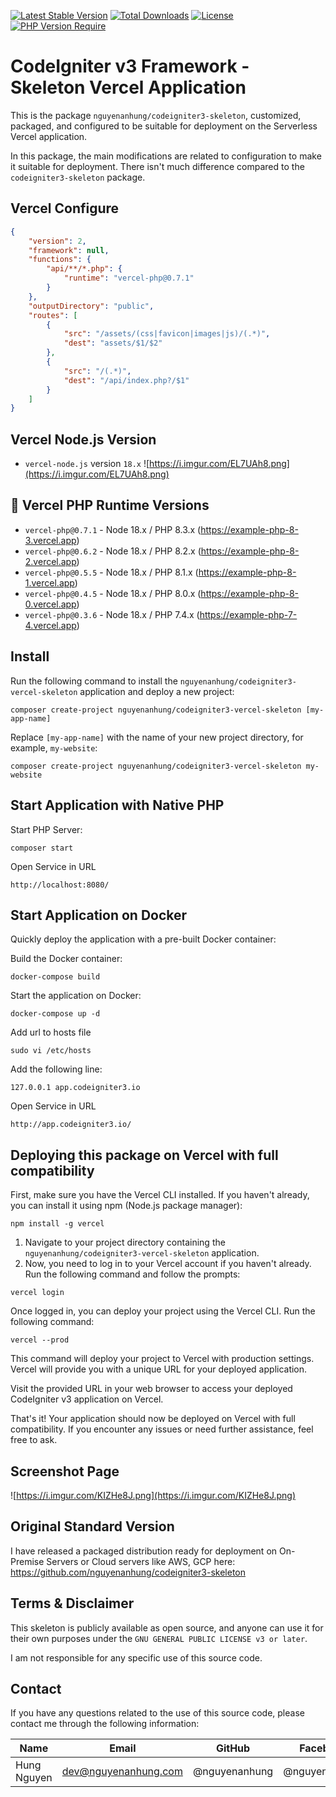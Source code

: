 [![Latest Stable Version](https://img.shields.io/packagist/v/nguyenanhung/codeigniter3-vercel-skeleton.svg?style=flat-square)](https://packagist.org/packages/nguyenanhung/codeigniter3-vercel-skeleton)
[![Total Downloads](https://img.shields.io/packagist/dt/nguyenanhung/codeigniter3-vercel-skeleton.svg?style=flat-square)](https://packagist.org/packages/nguyenanhung/codeigniter3-vercel-skeleton)
[![License](https://img.shields.io/packagist/l/nguyenanhung/codeigniter3-vercel-skeleton.svg?style=flat-square)](https://packagist.org/packages/nguyenanhung/codeigniter3-vercel-skeleton)
[![PHP Version Require](https://img.shields.io/packagist/dependency-v/nguyenanhung/codeigniter3-vercel-skeleton/php)](https://packagist.org/packages/nguyenanhung/codeigniter3-vercel-skeleton)

# CodeIgniter v3 Framework - Skeleton Vercel Application

This is the package `nguyenanhung/codeigniter3-skeleton`, customized, packaged, and configured to be suitable for
deployment on the Serverless Vercel application.

In this package, the main modifications are related to configuration to make it suitable for deployment. There isn't
much difference compared to the `codeigniter3-skeleton` package.

## Vercel Configure

```json
{
    "version": 2,
    "framework": null,
    "functions": {
        "api/**/*.php": {
            "runtime": "vercel-php@0.7.1"
        }
    },
    "outputDirectory": "public",
    "routes": [
        {
            "src": "/assets/(css|favicon|images|js)/(.*)",
            "dest": "assets/$1/$2"
        },
        {
            "src": "/(.*)",
            "dest": "/api/index.php?/$1"
        }
    ]
}
```

## Vercel Node.js Version

- `vercel-node.js` version `18.x`
  ![https://i.imgur.com/EL7UAh8.png](https://i.imgur.com/EL7UAh8.png)

## 💯 Vercel PHP Runtime Versions

- `vercel-php@0.7.1` - Node 18.x / PHP 8.3.x (https://example-php-8-3.vercel.app)
- `vercel-php@0.6.2` - Node 18.x / PHP 8.2.x (https://example-php-8-2.vercel.app)
- `vercel-php@0.5.5` - Node 18.x / PHP 8.1.x (https://example-php-8-1.vercel.app)
- `vercel-php@0.4.5` - Node 18.x / PHP 8.0.x (https://example-php-8-0.vercel.app)
- `vercel-php@0.3.6` - Node 18.x / PHP 7.4.x (https://example-php-7-4.vercel.app)

## Install

Run the following command to install the `nguyenanhung/codeigniter3-vercel-skeleton` application and deploy a new
project:

```shell
composer create-project nguyenanhung/codeigniter3-vercel-skeleton [my-app-name]
```

Replace `[my-app-name]` with the name of your new project directory, for example, `my-website`:

```shell
composer create-project nguyenanhung/codeigniter3-vercel-skeleton my-website
```

## Start Application with Native PHP

Start PHP Server:

```shell
composer start
```

Open Service in URL

```shell
http://localhost:8080/
```

## Start Application on Docker

Quickly deploy the application with a pre-built Docker container:

Build the Docker container:

```shell
docker-compose build
```

Start the application on Docker:

```shell
docker-compose up -d
```

Add url to hosts file

```shell
sudo vi /etc/hosts
```

Add the following line:

```shell
127.0.0.1 app.codeigniter3.io
```

Open Service in URL

```shell
http://app.codeigniter3.io/
```

## Deploying this package on Vercel with full compatibility

First, make sure you have the Vercel CLI installed. If you haven't already, you can install it using npm (Node.js
package manager):

```shell
npm install -g vercel
```

1. Navigate to your project directory containing the `nguyenanhung/codeigniter3-vercel-skeleton` application.
2. Now, you need to log in to your Vercel account if you haven't already. Run the following command and follow the
   prompts:

```shell
vercel login
```

Once logged in, you can deploy your project using the Vercel CLI. Run the following command:

```shell
vercel --prod
```

This command will deploy your project to Vercel with production settings. Vercel will provide you with a unique URL for
your deployed application.

Visit the provided URL in your web browser to access your deployed CodeIgniter v3 application on Vercel.

That's it! Your application should now be deployed on Vercel with full compatibility. If you encounter any issues or
need further assistance, feel free to ask.

## Screenshot Page

![https://i.imgur.com/KIZHe8J.png](https://i.imgur.com/KIZHe8J.png)

## Original Standard Version

I have released a packaged distribution ready for deployment on On-Premise Servers or Cloud servers like AWS, GCP
here: https://github.com/nguyenanhung/codeigniter3-skeleton

## Terms & Disclaimer

This skeleton is publicly available as open source, and anyone can use it for their own purposes under
the `GNU GENERAL PUBLIC LICENSE v3 or later`.

I am not responsible for any specific use of this source code.

## Contact

If you have any questions related to the use of this source code, please contact me through the following information:

| Name        | Email                | GitHub        | Facebook      |
|-------------|----------------------|---------------|---------------|
| Hung Nguyen | dev@nguyenanhung.com | @nguyenanhung | @nguyenanhung |

